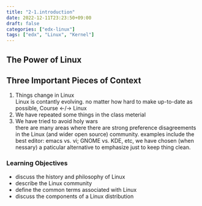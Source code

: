 ```yaml
---
title: "2-1.introduction"
date: 2022-12-11T23:23:50+09:00
draft: false
categories: ["edx-linux"]
tags: ["edx", "Linux", "Kernel"]
---
```


## The Power of Linux

## Three Important Pieces of Context

1. Things change in Linux  
   Linux is contantly evolving. no matter how hard to make up-to-date as possible, Course <-/-> Linux
2. We have repeated some things in the class meterial
3. We have tried to avoid holy wars  
   there are many areas where there are strong preference disagreements in the Linux (and wider open source) community.
   examples include the best editor: emacs vs. vi; GNOME vs. KDE, etc, we have chosen (when nessary) a paticular alternative to emphasize just to keep thing clean.

### Learning Objectives

- discuss the history and philosophy of Linux
- describe the Linux community
- define the common terms associated with Linux
- discuss the components of a Linux distribution
